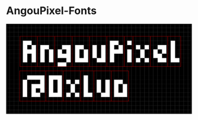 # AngouPixel-Fonts

![AngouPixel-Fonts](https://github.com/0xLuo/AngouPixel-Fonts/blob/main/images/AngouPixel-1.jpg)
